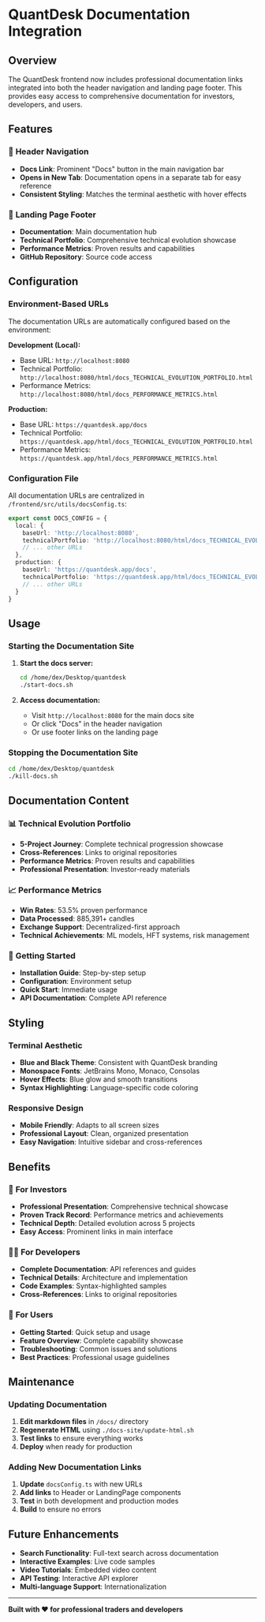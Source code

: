 # QuantDesk Documentation Integration

## Overview

The QuantDesk frontend now includes professional documentation links integrated into both the header navigation and landing page footer. This provides easy access to comprehensive documentation for investors, developers, and users.

## Features

### 🔗 **Header Navigation**
- **Docs Link**: Prominent "Docs" button in the main navigation bar
- **Opens in New Tab**: Documentation opens in a separate tab for easy reference
- **Consistent Styling**: Matches the terminal aesthetic with hover effects

### 📄 **Landing Page Footer**
- **Documentation**: Main documentation hub
- **Technical Portfolio**: Comprehensive technical evolution showcase
- **Performance Metrics**: Proven results and capabilities
- **GitHub Repository**: Source code access

## Configuration

### Environment-Based URLs

The documentation URLs are automatically configured based on the environment:

**Development (Local):**
- Base URL: `http://localhost:8080`
- Technical Portfolio: `http://localhost:8080/html/docs_TECHNICAL_EVOLUTION_PORTFOLIO.html`
- Performance Metrics: `http://localhost:8080/html/docs_PERFORMANCE_METRICS.html`

**Production:**
- Base URL: `https://quantdesk.app/docs`
- Technical Portfolio: `https://quantdesk.app/html/docs_TECHNICAL_EVOLUTION_PORTFOLIO.html`
- Performance Metrics: `https://quantdesk.app/html/docs_PERFORMANCE_METRICS.html`

### Configuration File

All documentation URLs are centralized in `/frontend/src/utils/docsConfig.ts`:

```typescript
export const DOCS_CONFIG = {
  local: {
    baseUrl: 'http://localhost:8080',
    technicalPortfolio: 'http://localhost:8080/html/docs_TECHNICAL_EVOLUTION_PORTFOLIO.html',
    // ... other URLs
  },
  production: {
    baseUrl: 'https://quantdesk.app/docs',
    technicalPortfolio: 'https://quantdesk.app/html/docs_TECHNICAL_EVOLUTION_PORTFOLIO.html',
    // ... other URLs
  }
}
```

## Usage

### Starting the Documentation Site

1. **Start the docs server:**
   ```bash
   cd /home/dex/Desktop/quantdesk
   ./start-docs.sh
   ```

2. **Access documentation:**
   - Visit `http://localhost:8080` for the main docs site
   - Or click "Docs" in the header navigation
   - Or use footer links on the landing page

### Stopping the Documentation Site

```bash
cd /home/dex/Desktop/quantdesk
./kill-docs.sh
```

## Documentation Content

### 📊 **Technical Evolution Portfolio**
- **5-Project Journey**: Complete technical progression showcase
- **Cross-References**: Links to original repositories
- **Performance Metrics**: Proven results and capabilities
- **Professional Presentation**: Investor-ready materials

### 📈 **Performance Metrics**
- **Win Rates**: 53.5% proven performance
- **Data Processed**: 885,391+ candles
- **Exchange Support**: Decentralized-first approach
- **Technical Achievements**: ML models, HFT systems, risk management

### 🚀 **Getting Started**
- **Installation Guide**: Step-by-step setup
- **Configuration**: Environment setup
- **Quick Start**: Immediate usage
- **API Documentation**: Complete API reference

## Styling

### Terminal Aesthetic
- **Blue and Black Theme**: Consistent with QuantDesk branding
- **Monospace Fonts**: JetBrains Mono, Monaco, Consolas
- **Hover Effects**: Blue glow and smooth transitions
- **Syntax Highlighting**: Language-specific code coloring

### Responsive Design
- **Mobile Friendly**: Adapts to all screen sizes
- **Professional Layout**: Clean, organized presentation
- **Easy Navigation**: Intuitive sidebar and cross-references

## Benefits

### 👥 **For Investors**
- **Professional Presentation**: Comprehensive technical showcase
- **Proven Track Record**: Performance metrics and achievements
- **Technical Depth**: Detailed evolution across 5 projects
- **Easy Access**: Prominent links in main interface

### 👨‍💻 **For Developers**
- **Complete Documentation**: API references and guides
- **Technical Details**: Architecture and implementation
- **Code Examples**: Syntax-highlighted samples
- **Cross-References**: Links to original repositories

### 🎯 **For Users**
- **Getting Started**: Quick setup and usage
- **Feature Overview**: Complete capability showcase
- **Troubleshooting**: Common issues and solutions
- **Best Practices**: Professional usage guidelines

## Maintenance

### Updating Documentation
1. **Edit markdown files** in `/docs/` directory
2. **Regenerate HTML** using `./docs-site/update-html.sh`
3. **Test links** to ensure everything works
4. **Deploy** when ready for production

### Adding New Documentation Links
1. **Update** `docsConfig.ts` with new URLs
2. **Add links** to Header or LandingPage components
3. **Test** in both development and production modes
4. **Build** to ensure no errors

## Future Enhancements

- **Search Functionality**: Full-text search across documentation
- **Interactive Examples**: Live code samples
- **Video Tutorials**: Embedded video content
- **API Testing**: Interactive API explorer
- **Multi-language Support**: Internationalization

---

**Built with ❤️ for professional traders and developers**
